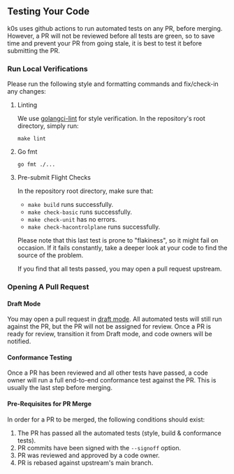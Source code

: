 ## Testing Your Code

k0s uses github actions to run automated tests on any PR, before merging.
However, a PR will not be reviewed before all tests are green, so to save time and prevent your PR from going stale, it is best to test it before submitting the PR.

### Run Local Verifications

Please run the following style and formatting commands and fix/check-in any changes:

1. Linting

    We use [golangci-lint](https://golangci-lint.run/usage/install/#local-installation) for style verification.
    In the repository's root directory, simply run:

    ```shell
    make lint
    ```

2. Go fmt

    ```shell
    go fmt ./...
    ```

3. Pre-submit Flight Checks

    In the repository root directory, make sure that:

    * `make build` runs successfully.
    * `make check-basic` runs successfully.
    * `make check-unit` has no errors.
    * `make check-hacontrolplane` runs successfully.

    Please note that this last test is prone to "flakiness", so it might fail on occasion. If it fails constantly, take a deeper look at your code to find the source of the problem.

    If you find that all tests passed, you may open a pull request upstream.

### Opening A Pull Request

#### Draft Mode

You may open a pull request in [draft mode](https://github.blog/2019-02-14-introducing-draft-pull-requests).
All automated tests will still run against the PR, but the PR will not be assigned for review.
Once a PR is ready for review, transition it from Draft mode, and code owners will be notified.

#### Conformance Testing

Once a PR has been reviewed and all other tests have passed, a code owner will run a full end-to-end conformance test against the PR. This is usually the last step before merging.

#### Pre-Requisites for PR Merge

In order for a PR to be merged, the following conditions should exist:

1. The PR has passed all the automated tests (style, build & conformance tests).
2. PR commits have been signed with the `--signoff` option.
3. PR was reviewed and approved by a code owner.
4. PR is rebased against upstream's main branch.
